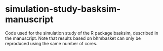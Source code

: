 # simulation-study-basksim-manuscript
Code used for the simulation study of the R package basksim, described in the manuscript.
Note that results based on bhmbasket can only be reproduced using the same number of cores. 
